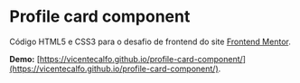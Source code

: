 # Profile card component
Código HTML5 e CSS3 para o desafio de frontend do site [Frontend Mentor](https://www.frontendmentor.io/challenges/profile-card-component-cfArpWshJ).

**Demo:** [https://vicentecalfo.github.io/profile-card-component/](https://vicentecalfo.github.io/profile-card-component/).